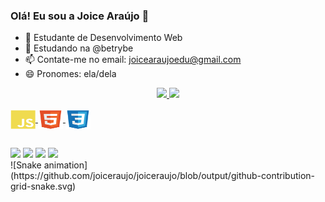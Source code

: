 ### Olá! Eu sou a Joice Araújo 👋

- 🔭 Estudante de Desenvolvimento Web
- 🌱 Estudando na @betrybe
- 📫 Contate-me no email: joicearaujoedu@gmail.com
- 😄 Pronomes: ela/dela
<div align="center">
  <a href="https://github.com/joiceraujo">
  <img height="180em" src="https://github-readme-stats.vercel.app/api?username=joiceraujo&show_icons=true&theme=aura&include_all_commits=true&count_private=true"/>
  <img height="130em" src="https://github-readme-stats.vercel.app/api/top-langs/?username=joiceraujo&layout=compact&langs_count=7&theme=aura"/>
</div> 
<div style="display: inline_block"><br>
  <img align="center" alt="Rafa-Js" height="30" width="40" src="https://raw.githubusercontent.com/devicons/devicon/master/icons/javascript/javascript-plain.svg">
  <img align="center" alt="Rafa-HTML" height="30" width="40" src="https://raw.githubusercontent.com/devicons/devicon/master/icons/html5/html5-original.svg">
  <img align="center" alt="Rafa-CSS" height="30" width="40" src="https://raw.githubusercontent.com/devicons/devicon/master/icons/css3/css3-original.svg">
</div>

##

<div> 
  <a href="https://www.instagram.com/joiceraujo/" target="_blank"><img src="https://img.shields.io/badge/-Instagram-%23E4405F?style=for-the-badge&logo=instagram&logoColor=white" target="_blank"></a>
 <a href="joiceraujo#6896" target="_blank"><img src="https://img.shields.io/badge/Discord-7289DA?style=for-the-badge&logo=discord&logoColor=white" target="_blank"></a> 
  <a href = "mailto:joicearaujoedu@gmail.com"><img src="https://img.shields.io/badge/-Gmail-%23333?style=for-the-badge&logo=gmail&logoColor=white" target="_blank"></a>
  <a href="https://www.linkedin.com/in/joicearaujodev/" target="_blank"><img src="https://img.shields.io/badge/-LinkedIn-%230077B5?style=for-the-badge&logo=linkedin&logoColor=white" target="_blank"></a> 
 
 
</div>  
  ![Snake animation](https://github.com/joiceraujo/joiceraujo/blob/output/github-contribution-grid-snake.svg)
